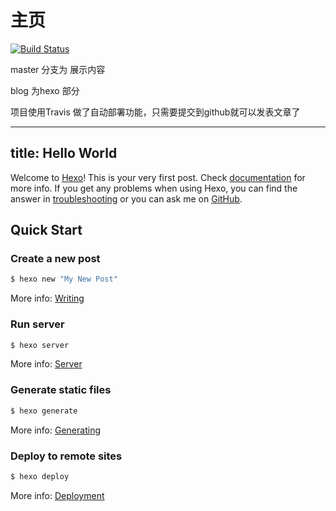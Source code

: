 # 主页

[![Build Status](https://travis-ci.org/wushang1987/wushang1987.github.io.svg?branch=master)](https://travis-ci.org/wushang1987/wushang1987.github.io)

master 分支为 展示内容

blog 为hexo 部分

项目使用Travis 做了自动部署功能，只需要提交到github就可以发表文章了

---
title: Hello World
---
Welcome to [Hexo](https://hexo.io/)! This is your very first post. Check [documentation](https://hexo.io/docs/) for more info. If you get any problems when using Hexo, you can find the answer in [troubleshooting](https://hexo.io/docs/troubleshooting.html) or you can ask me on [GitHub](https://github.com/hexojs/hexo/issues).

## Quick Start

### Create a new post

``` bash
$ hexo new "My New Post"
```

More info: [Writing](https://hexo.io/docs/writing.html)

### Run server

``` bash
$ hexo server
```

More info: [Server](https://hexo.io/docs/server.html)

### Generate static files

``` bash
$ hexo generate
```

More info: [Generating](https://hexo.io/docs/generating.html)

### Deploy to remote sites

``` bash
$ hexo deploy
```

More info: [Deployment](https://hexo.io/docs/deployment.html)
